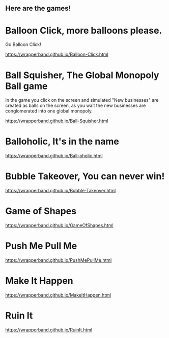 ## Here are the games!


# Balloon Click, more balloons please.

Go Balloon Click!

https://wrapperband.github.io/Balloon-Click.html

# Ball Squisher, The Global Monopoly Ball game

In the game you click on the screen and simulated "New businesses"  are created as balls on the screen, as you wait the new businesses are conglomerated into one global monopoly.

https://wrapperband.github.io/Ball-Squisher.html


# Balloholic, It's in the name

https://wrapperband.github.io/Ball-oholic.html


# Bubble Takeover, You can never win!

https://wrapperband.github.io/Bubble-Takeover.html

# Game of Shapes

https://wrapperband.github.io/GameOfShapes.html

# Push Me Pull Me

https://wrapperband.github.io/PushMePullMe.html

# Make It Happen

https://wrapperband.github.io/MakeItHappen.html

# Ruin It

https://wrapperband.github.io/RuinIt.html



